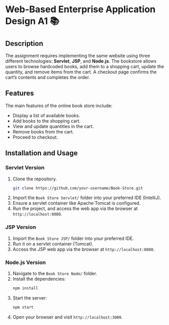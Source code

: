 # Web-Based Enterprise Application Design A1 📚

## Description
The assignment requires implementing the same website using three different technologies: **Servlet**, **JSP**, and **Node.js**. The bookstore allows users to browse hardcoded books, add them to a shopping cart, update the quantity, and remove items from the cart. A checkout page confirms the cart’s contents and completes the order.

## Features
The main features of the online book store include:
- Display a list of available books.
- Add books to the shopping cart.
- View and update quantities in the cart.
- Remove books from the cart.
- Proceed to checkout.

## Installation and Usage

### Servlet Version
1. Clone the repository.
   ```bash
   git clone https://github.com/your-username/Book-Store.git
   ```
2. Import the `Book Store Servlet/` folder into your preferred IDE (IntelliJ).
3. Ensure a servlet container like Apache Tomcat is configured.
4. Run the project, and access the web app via the browser at `http://localhost:8080`.

### JSP Version
1. Import the `Book Store JSP/` folder into your preferred IDE.
2. Run it on a servlet container (Tomcat).
3. Access the JSP web app via the browser at `http://localhost:8080`.

### Node.js Version
1. Navigate to the `Book Store Node/` folder.
2. Install the dependencies:
   ```bash
   npm install
   ```
3. Start the server:
   ```bash
   npm start
   ```
4. Open your browser and visit `http://localhost:3000`.

